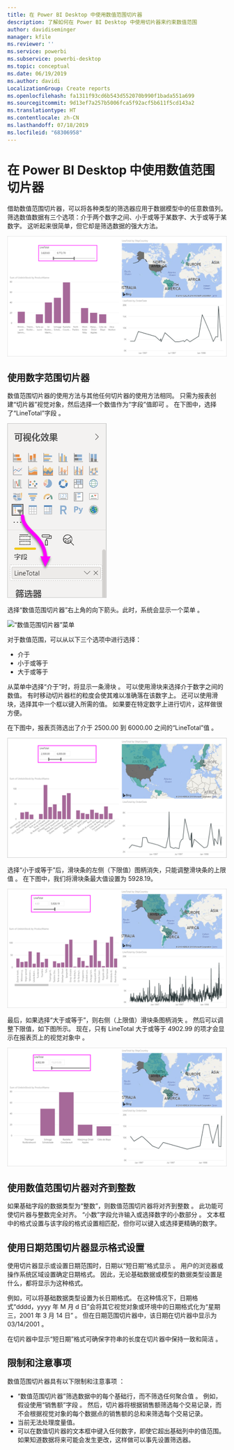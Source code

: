 ```yaml
---
title: 在 Power BI Desktop 中使用数值范围切片器
description: 了解如何在 Power BI Desktop 中使用切片器来约束数值范围
author: davidiseminger
manager: kfile
ms.reviewer: ''
ms.service: powerbi
ms.subservice: powerbi-desktop
ms.topic: conceptual
ms.date: 06/19/2019
ms.author: davidi
LocalizationGroup: Create reports
ms.openlocfilehash: fa1311f93cd6b543d552070b990f1bada551a699
ms.sourcegitcommit: 9d13ef7a257b5006fca5f92acf5b611f5cd143a2
ms.translationtype: HT
ms.contentlocale: zh-CN
ms.lasthandoff: 07/18/2019
ms.locfileid: "68306958"
---
```

# <a name="use-the-numeric-range-slicer-in-power-bi-desktop"></a>在 Power BI Desktop 中使用数值范围切片器
借助数值范围切片器，可以将各种类型的筛选器应用于数据模型中的任意数值列。 筛选数值数据有三个选项：介于两个数字之间、小于或等于某数字、大于或等于某数字。 这听起来很简单，但它却是筛选数据的强大方法。

![使用数值范围切片器的视觉对象](media/desktop-slicer-numeric-range/desktop-slicer-numeric-range-0.png)

## <a name="use-the-numeric-range-slicer"></a>使用数字范围切片器
数值范围切片器的使用方法与其他任何切片器的使用方法相同。 只需为报表创建“切片器”视觉对象，然后选择一个数值作为“字段”值即可   。 在下图中，选择了“LineTotal”字段  。

![创建数字范围切片器](media/desktop-slicer-numeric-range/desktop-slicer-numeric-range-1-create.png)

选择“数值范围切片器”右上角的向下箭头。此时，系统会显示一个菜单  。

![“数值范围切片器”菜单](media/desktop-slicer-numeric-range/desktop-slicer-numeric-range-2-between.png)

对于数值范围，可以从以下三个选项中进行选择：

* 介于 
* 小于或等于 
* 大于或等于 

从菜单中选择“介于”时，将显示一条滑块  。 可以使用滑块来选择介于数字之间的数值。 有时移动切片器栏的粒度会使其难以准确落在该数字上。 还可以使用滑块，选择其中一个框以键入所需的值。 如果要在特定数字上进行切片，这样做很方便。 

在下图中，报表页筛选出了介于 2500.00 到 6000.00 之间的“LineTotal”值  。

![使用“介于”的数值范围切片器](media/desktop-slicer-numeric-range/desktop-slicer-numeric-range-3-between-range.png)

选择“小于或等于”后，滑块条的左侧（下限值）图柄消失，只能调整滑块条的上限值  。 在下图中，我们将滑块条最大值设置为 5928.19。

![使用“小于”的数值范围切片器](media/desktop-slicer-numeric-range/desktop-slicer-numeric-range-4-less-than.png)

最后，如果选择“大于或等于”，则右侧（上限值）滑块条图柄消失  。 然后可以调整下限值，如下图所示。 现在，只有 LineTotal 大于或等于 4902.99 的项才会显示在报表页上的视觉对象中  。

![使用“大于”的数值范围切片器](media/desktop-slicer-numeric-range/desktop-slicer-numeric-range-5-greater-than.png)

## <a name="snap-to-whole-numbers-with-the-numeric-range-slicer"></a>使用数值范围切片器对齐到整数

如果基础字段的数据类型为“整数”，则数值范围切片器将对齐到整数  。 此功能可使切片器与整数完全对齐。 “小数”字段允许输入或选择数字的小数部分  。 文本框中的格式设置与该字段的格式设置相匹配，但你可以键入或选择更精确的数字。

## <a name="display-formatting-with-the-date-range-slicer"></a>使用日期范围切片器显示格式设置

使用切片器显示或设置日期范围时，日期以“短日期”格式显示  。 用户的浏览器或操作系统区域设置确定日期格式。 因此，无论基础数据或模型的数据类型设置是什么，都将显示为这种格式。 

例如，可以将基础数据类型设置为长日期格式。 在这种情况下，日期格式“dddd，yyyy 年 M 月 d 日”会将其它视觉对象或环境中的日期格式化为“星期三，2001 年 3 月 14 日”   。 但在日期范围切片器中，该日期在切片器中显示为 03/14/2001  。

在切片器中显示“短日期”格式可确保字符串的长度在切片器中保持一致和简洁  。 

## <a name="limitations-and-considerations"></a>限制和注意事项
数值范围切片器具有以下限制和注意事项  ：

* “数值范围切片器”筛选数据中的每个基础行，而不筛选任何聚合值  。 例如，假设使用“销售额”字段  。 然后，切片器将根据销售额筛选每个交易记录，而不会根据视觉对象的每个数据点的销售额的总和来筛选每个交易记录。
* 当前无法处理度量值。
* 可以在数值切片器的文本框中键入任何数字，即使它超出基础列中的值范围。 如果知道数据将来可能会发生更改，这样做可以事先设置筛选器。
